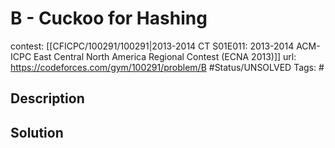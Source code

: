 # B - Cuckoo for Hashing

contest: [[CFICPC/100291/100291|2013-2014 CT S01E011: 2013-2014 ACM-ICPC East Central North America Regional Contest (ECNA 2013)]]
url: https://codeforces.com/gym/100291/problem/B
#Status/UNSOLVED
Tags: #

## Description

## Solution

